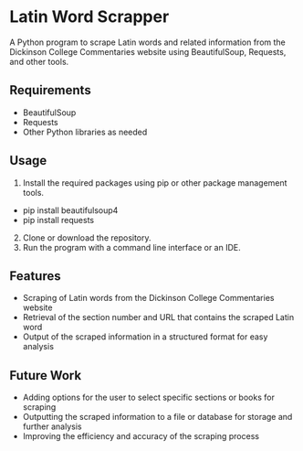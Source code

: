 # Latin Word Scrapper

A Python program to scrape Latin words and related information from the Dickinson College Commentaries website using BeautifulSoup, Requests, and other tools.

## Requirements
- BeautifulSoup
- Requests
- Other Python libraries as needed

## Usage
1. Install the required packages using pip or other package management tools.

- pip install beautifulsoup4
- pip install requests

2. Clone or download the repository.
3. Run the program with a command line interface or an IDE.

## Features
- Scraping of Latin words from the Dickinson College Commentaries website
- Retrieval of the section number and URL that contains the scraped Latin word
- Output of the scraped information in a structured format for easy analysis

## Future Work
- Adding options for the user to select specific sections or books for scraping
- Outputting the scraped information to a file or database for storage and further analysis
- Improving the efficiency and accuracy of the scraping process

